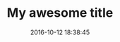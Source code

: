 ---
title: My awesome title
date: 2016-10-12 18:38:45
tags: 
- 标签
- 标签
mp3: http://domain.com/awesome.mp3
cover: http://domain.com/awesome.jpg
---